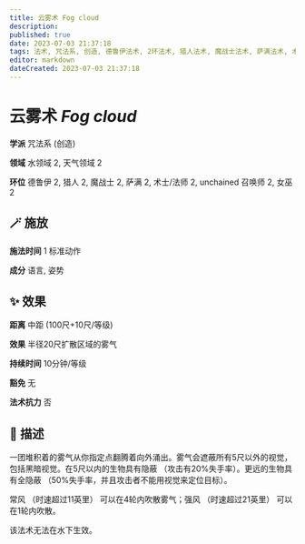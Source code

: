 ```yaml
---
title: 云雾术 Fog cloud
description: 
published: true
date: 2023-07-03 21:37:18
tags: 法术, 咒法系, 创造, 德鲁伊法术, 2环法术, 猎人法术, 魔战士法术, 萨满法术, 术士/法师法术, unchained 召唤师法术, 女巫法术, 水领域, 天气领域
editor: markdown
dateCreated: 2023-07-03 21:37:18
---
```


# **云雾术** *Fog cloud*

**学派** 咒法系 (创造) 

**领域** 水领域 2, 天气领域 2

**环位** 德鲁伊 2, 猎人 2, 魔战士 2, 萨满 2, 术士/法师 2, unchained 召唤师 2, 女巫 2

## 🪄 施放

**施法时间** 1 标准动作

**成分** 语言, 姿势

## ✨ 效果  

**距离** 中距 (100尺+10尺/等级) 

**效果** 半径20尺扩散区域的雾气 

**持续时间** 10分钟/等级 

**豁免** 无

**法术抗力** 否

## 📖 描述

一团堆积着的雾气从你指定点翻腾着向外涌出。雾气会遮蔽所有5尺以外的视觉，包括黑暗视觉。在5尺以内的生物具有隐蔽 （攻击有20%失手率）。更远的生物具有全隐蔽 （50%失手率，并且攻击者不能用视觉来定位目标）。

常风 （时速超过11英里） 可以在4轮内吹散雾气；强风 （时速超过21英里） 可以在1轮内吹散。

该法术无法在水下生效。
    